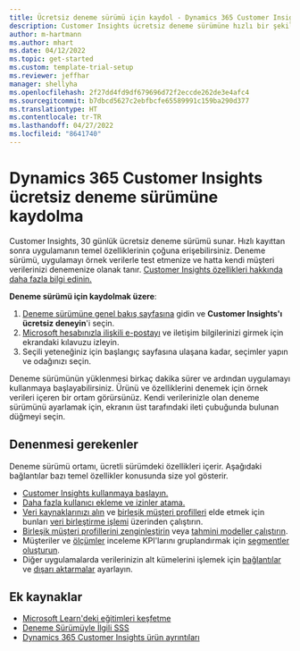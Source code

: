 ```yaml
---
title: Ücretsiz deneme sürümü için kaydol - Dynamics 365 Customer Insights
description: Customer Insights ücretsiz deneme sürümüne hızlı bir şekilde kaydolmayı ve deneme sürümünü başlatmayı öğrenin. Uygulamayı keşfedin ve ek öğrenme kaynakları bulun.
author: m-hartmann
ms.author: mhart
ms.date: 04/12/2022
ms.topic: get-started
ms.custom: template-trial-setup
ms.reviewer: jeffhar
manager: shellyha
ms.openlocfilehash: 2f27dd4fd9df679696d72f2eccde262de3e4afc4
ms.sourcegitcommit: b7dbcd5627c2ebfbcfe65589991c159ba290d377
ms.translationtype: HT
ms.contentlocale: tr-TR
ms.lasthandoff: 04/27/2022
ms.locfileid: "8641740"
---
```

# <a name="sign-up-for-a-free-dynamics-365-customer-insights-trial"></a>Dynamics 365 Customer Insights ücretsiz deneme sürümüne kaydolma

Customer Insights, 30 günlük ücretsiz deneme sürümü sunar. Hızlı kayıttan sonra uygulamanın temel özelliklerinin çoğuna erişebilirsiniz. Deneme sürümü, uygulamayı örnek verilerle test etmenize ve hatta kendi müşteri verilerinizi denemenize olanak tanır. [Customer Insights özellikleri hakkında daha fazla bilgi edinin.](overview.md)

**Deneme sürümü için kaydolmak üzere**:

1. [Deneme sürümüne genel bakış sayfasına](https://dynamics.microsoft.com/ai/customer-insights/) gidin ve **Customer Insights'ı ücretsiz deneyin**'i seçin.
1. [Microsoft hesabınızla ilişkili e-postayı](https://support.microsoft.com/windows/what-is-a-microsoft-account-4a7c48e9-ff5a-e9c6-5a5c-1a57d66c3bfa) ve iletişim bilgilerinizi girmek için ekrandaki kılavuzu izleyin.
1. Seçili yeteneğiniz için başlangıç sayfasına ulaşana kadar, seçimler yapın ve odağınızı seçin.

Deneme sürümünün yüklenmesi birkaç dakika sürer ve ardından uygulamayı kullanmaya başlayabilirsiniz. Ürünü ve özelliklerini denemek için örnek verileri içeren bir ortam görürsünüz. Kendi verilerinizle olan deneme sürümünü ayarlamak için, ekranın üst tarafındaki ileti çubuğunda bulunan düğmeyi seçin.

## <a name="what-to-try"></a>Denenmesi gerekenler

Deneme sürümü ortamı, ücretli sürümdeki özellikleri içerir. Aşağıdaki bağlantılar bazı temel özellikler konusunda size yol gösterir.

- [Customer Insights kullanmaya başlayın.](get-started.md)
- [Daha fazla kullanıcı ekleme ve izinler atama.](permissions.md)
- [Veri kaynaklarınızı alın](data-sources.md) ve [birleşik müşteri profilleri](customer-profiles.md) elde etmek için bunları [veri birleştirme işlemi](data-unification.md) üzerinden çalıştırın.
- [Birleşik müşteri profillerini zenginleştirin](enrichment-hub.md) veya [tahmini modeller çalıştırın](predictions-overview.md).
- Müşteriler ve [ölçümler](measures.md) inceleme KPI'larını gruplandırmak için [segmentler oluşturun](segments.md).
- Diğer uygulamalarda verilerinizin alt kümelerini işlemek için [bağlantılar](connections.md) ve [dışarı aktarmalar](export-destinations.md) ayarlayın.

## <a name="additional-resources"></a>Ek kaynaklar

- [Microsoft Learn'deki eğitimleri keşfetme](/learn/browse/?filter-products=dynamics-dynamics-cust-insights)
- [Deneme Sürümüyle İlgili SSS](trial-faq.md)
- [Dynamics 365 Customer Insights ürün ayrıntıları](https://dynamics.microsoft.com/ai/customer-insights/)

